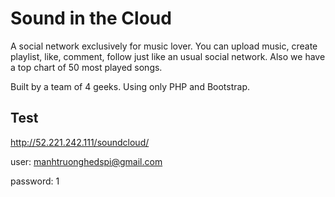 # Sound in the Cloud

A social network exclusively for music lover. You can upload music, create playlist, like, comment, follow just like an usual social network. Also we have a top chart of 50 most played songs.

Built by a team of 4 geeks. Using only PHP and Bootstrap.

## Test 

http://52.221.242.111/soundcloud/

user: manhtruonghedspi@gmail.com

password: 1